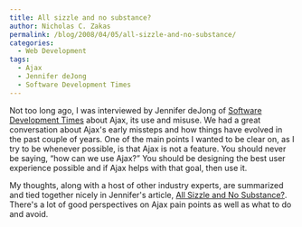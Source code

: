 ```yaml
---
title: All sizzle and no substance?
author: Nicholas C. Zakas
permalink: /blog/2008/04/05/all-sizzle-and-no-substance/
categories:
  - Web Development
tags:
  - Ajax
  - Jennifer deJong
  - Software Development Times
---
```

Not too long ago, I was interviewed by Jennifer deJong of <a title="Software Development Times" rel="external" href="http://www.sdtimes.com">Software Development Times</a> about Ajax, its use and misuse. We had a great conversation about Ajax's early missteps and how things have evolved in the past couple of years. One of the main points I wanted to be clear on, as I try to be whenever possible, is that Ajax is not a feature. You should never be saying, &#8220;how can we use Ajax?&#8221; You should be designing the best user experience possible and if Ajax helps with that goal, then use it.

My thoughts, along with a host of other industry experts, are summarized and tied together nicely in Jennifer's article, <a title="All sizzle and no substance?" rel="external" href="http://www.sdtimes.com/content/article.aspx?ArticleID=31815">All Sizzle and No Substance?</a>. There's a lot of good perspectives on Ajax pain points as well as what to do and avoid.
